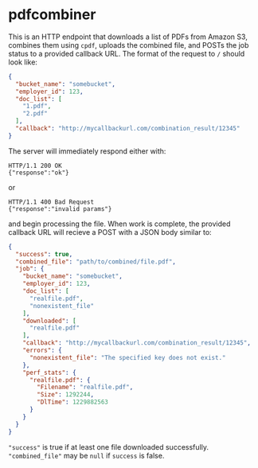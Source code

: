 pdfcombiner
===========

This is an HTTP endpoint that downloads a list of PDFs from Amazon S3,
combines them using `cpdf`, uploads the combined file, and POSTs the job
status to a provided callback URL.  The format of the request to `/` should
look like:

```json
{
  "bucket_name": "somebucket",
  "employer_id": 123,
  "doc_list": [
    "1.pdf",
    "2.pdf"
  ],
  "callback": "http://mycallbackurl.com/combination_result/12345"
}
```

The server will immediately respond either with:

    HTTP/1.1 200 OK
    {"response":"ok"}

or

    HTTP/1.1 400 Bad Request
    {"response":"invalid params"}

and begin processing the file.  When work is complete, the provided
callback URL will recieve a POST with a JSON body similar to:

```json
{
  "success": true,
  "combined_file": "path/to/combined/file.pdf",
  "job": {
    "bucket_name": "somebucket",
    "employer_id": 123,
    "doc_list": [
      "realfile.pdf",
      "nonexistent_file"
    ],
    "downloaded": [
      "realfile.pdf"
    ],
    "callback": "http://mycallbackurl.com/combination_result/12345",
    "errors": {
      "nonexistent_file": "The specified key does not exist."
    },
    "perf_stats": {
      "realfile.pdf": {
        "Filename": "realfile.pdf",
        "Size": 1292244,
        "DlTime": 1229882563
      }
    }
  }
}
```

`"success"` is true if at least one file downloaded successfully.
`"combined_file"` may be `null` if `success` is false.
